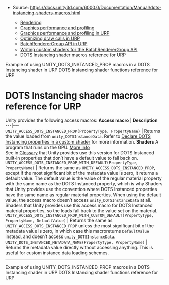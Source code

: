 * Source: https://docs.unity3d.com/6000.0/Documentation/Manual/dots-instancing-shaders-macros.html

  * [Rendering](https://docs.unity3d.com/6000.0/Documentation/Manual/rendering-and-post-processing.html)
  * [Graphics performance and profiling](https://docs.unity3d.com/6000.0/Documentation/Manual/graphics-performance-profiling.html)
  * [Graphics performance and profiling in URP](https://docs.unity3d.com/6000.0/Documentation/Manual/graphics-performance-and-profiling-in-urp.html)
  * [Optimizing draw calls in URP](https://docs.unity3d.com/6000.0/Documentation/Manual/reduce-draw-calls-landing-urp.html)
  * [BatchRendererGroup API in URP](https://docs.unity3d.com/6000.0/Documentation/Manual/batch-renderer-group.html)
  * [Writing custom shaders for the BatchRendererGroup API](https://docs.unity3d.com/6000.0/Documentation/Manual/batch-renderer-group-writing-shaders.html)
  * DOTS Instancing shader macros reference for URP


[](https://docs.unity3d.com/6000.0/Documentation/Manual/dots-instancing-shaders-unity-dots-instanced-prop.html)
Example of using UNITY_DOTS_INSTANCED_PROP macros in a DOTS Instancing shader in URP
[](https://docs.unity3d.com/6000.0/Documentation/Manual/dots-instancing-shaders-functions.html)
DOTS Instancing shader functions reference for URP
# DOTS Instancing shader macros reference for URP
Unity provides the following access macros:
**Access macro** | **Description**  
---|---  
`UNITY_ACCESS_DOTS_INSTANCED_PROP(PropertyType, PropertyName)` | Returns the value loaded from `unity_DOTSInstanceData`. Refer to [Declare DOTS Instancing properties in a custom shader](https://docs.unity3d.com/6000.0/Documentation/Manual/dots-instancing-shaders-declare.html) for more information. **Shaders** A program that runs on the GPU. [More info](https://docs.unity3d.com/6000.0/Documentation/Manual/Shaders.html)  
See in [Glossary](https://docs.unity3d.com/6000.0/Documentation/Manual/Glossary.html#Shader) that Unity provides use this version for DOTS Instanced built-in properties that don’t have a default value to fall back on.  
`UNITY_ACCESS_DOTS_INSTANCED_PROP_WITH_DEFAULT(PropertyType, PropertyName)` | Returns the same as `UNITY_ACCESS_DOTS_INSTANCED_PROP`, except if the most significant bit of the metadata value is zero, it returns a default value. The default value is the value of the regular material property with the same name as the DOTS Instanced property, which is why Shaders that Unity provides use the convention where DOTS Instanced properties have the same name as regular material properties. When using the default value, the access macro doesn’t access `unity_DOTSInstanceData` at all. Shaders that Unity provides use this access macro for DOTS Instanced material properties, so the loads fall back to the value set on the material.  
`UNITY_ACCESS_DOTS_INSTANCED_PROP_WITH_CUSTOM_DEFAULT(PropertyType, PropertyName, DefaultValue)` | Returns the same as `UNITY_ACCESS_DOTS_INSTANCED_PROP` unless the most significant bit of the metadata value is zero, in which case this macroreturns `DefaultValue` instead, and doesn’t access `unity_DOTSInstanceData`.  
`UNITY_DOTS_INSTANCED_METADATA_NAME(PropertyType, PropertyName)` | Returns the metadata value directly without accessing anything. This is useful for custom instance data loading schemes.  
* * *
[](https://docs.unity3d.com/6000.0/Documentation/Manual/dots-instancing-shaders-unity-dots-instanced-prop.html)
Example of using UNITY_DOTS_INSTANCED_PROP macros in a DOTS Instancing shader in URP
[](https://docs.unity3d.com/6000.0/Documentation/Manual/dots-instancing-shaders-functions.html)
DOTS Instancing shader functions reference for URP
